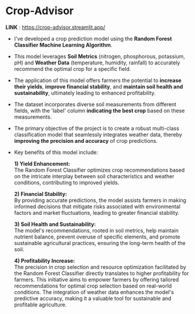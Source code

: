 # Crop-Advisor
**LINK** :  https://crop-advisor.streamlit.app/

* I've developed a crop prediction model using the **Random Forest Classifier Machine Learning Algorithm**.
* This model leverages **Soil Metrics** (nitrogen, phosphorous, potassium, pH) and **Weather Data** (temperature, humidity, rainfall) to accurately recommend the optimal crop for a specific field.
* The application of this model offers farmers the potential to **increase their yields**, **improve financial stability**, and **maintain soil health and sustainability**, ultimately leading to enhanced profitability.
* The dataset incorporates diverse soil measurements from different fields, with the 'label' column **indicating the best crop** based on these measurements.
* The primary objective of the project is to create a robust multi-class classification model that seamlessly integrates weather data, thereby **improving the precision and accuracy** of crop predictions.
 
* Key benefits of this model include:
  
     **1) Yield Enhancement:**\
           The Random Forest Classifier optimizes crop recommendations based on the intricate interplay between soil characteristics and weather conditions, contributing to improved yields.
   
     **2) Financial Stability:**\
            By providing accurate predictions, the model assists farmers in making informed decisions that mitigate risks associated with environmental factors and market fluctuations, leading to greater financial stability.
    
     **3) Soil Health and Sustainability:**\
             The model's recommendations, rooted in soil metrics, help maintain nutrient balance, prevent overuse of specific elements, and promote sustainable agricultural practices, ensuring the long-term health of the soil.
    
     **4) Profitability Increase:**\
             The precision in crop selection and resource optimization facilitated by the Random Forest Classifier directly translates to higher profitability for farmers.
This initiative aims to empower farmers by offering tailored recommendations for optimal crop selection based on real-world conditions. The integration of weather data enhances the model's predictive accuracy, making it a valuable tool for sustainable and profitable agriculture.
